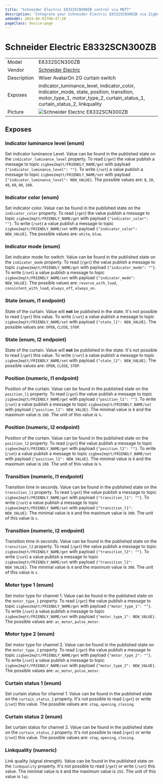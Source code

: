 ```yaml
---
title: "Schneider Electric E8332SCN300ZB control via MQTT"
description: "Integrate your Schneider Electric E8332SCN300ZB via Zigbee2MQTT with whatever smart home infrastructure you are using without the vendor's bridge or gateway."
addedAt: 2024-06-01T08:47:20
pageClass: device-page
---
```


<!-- !!!! -->
<!-- ATTENTION: This file is auto-generated through docgen! -->
<!-- You can only edit the "Notes"-Section between the two comment lines "Notes BEGIN" and "Notes END". -->
<!-- Do not use h1 or h2 heading within "## Notes"-Section. -->
<!-- !!!! -->

# Schneider Electric E8332SCN300ZB

|     |     |
|-----|-----|
| Model | E8332SCN300ZB  |
| Vendor  | [Schneider Electric](/supported-devices/#v=Schneider%20Electric)  |
| Description | Wiser AvatarOn 2G curtain switch |
| Exposes | indicator_luminance_level, indicator_color, indicator_mode, state, position, transition, motor_type_1, motor_type_2, curtain_status_1, curtain_status_2, linkquality |
| Picture | ![Schneider Electric E8332SCN300ZB](https://www.zigbee2mqtt.io/images/devices/E8332SCN300ZB.png) |


<!-- Notes BEGIN: You can edit here. Add "## Notes" headline if not already present. -->


<!-- Notes END: Do not edit below this line -->




## Exposes

### Indicator luminance level (enum)
Set indicator luminance Level.
Value can be found in the published state on the `indicator_luminance_level` property.
To read (`/get`) the value publish a message to topic `zigbee2mqtt/FRIENDLY_NAME/get` with payload `{"indicator_luminance_level": ""}`.
To write (`/set`) a value publish a message to topic `zigbee2mqtt/FRIENDLY_NAME/set` with payload `{"indicator_luminance_level": NEW_VALUE}`.
The possible values are: `0`, `20`, `40`, `60`, `80`, `100`.

### Indicator color (enum)
Set indicator color.
Value can be found in the published state on the `indicator_color` property.
To read (`/get`) the value publish a message to topic `zigbee2mqtt/FRIENDLY_NAME/get` with payload `{"indicator_color": ""}`.
To write (`/set`) a value publish a message to topic `zigbee2mqtt/FRIENDLY_NAME/set` with payload `{"indicator_color": NEW_VALUE}`.
The possible values are: `white`, `blue`.

### Indicator mode (enum)
Set indicator mode for switch.
Value can be found in the published state on the `indicator_mode` property.
To read (`/get`) the value publish a message to topic `zigbee2mqtt/FRIENDLY_NAME/get` with payload `{"indicator_mode": ""}`.
To write (`/set`) a value publish a message to topic `zigbee2mqtt/FRIENDLY_NAME/set` with payload `{"indicator_mode": NEW_VALUE}`.
The possible values are: `reverse_with_load`, `consistent_with_load`, `always_off`, `always_on`.

### State (enum, l1 endpoint)
State of the curtain.
Value will **not** be published in the state.
It's not possible to read (`/get`) this value.
To write (`/set`) a value publish a message to topic `zigbee2mqtt/FRIENDLY_NAME/set` with payload `{"state_l1": NEW_VALUE}`.
The possible values are: `OPEN`, `CLOSE`, `STOP`.

### State (enum, l2 endpoint)
State of the curtain.
Value will **not** be published in the state.
It's not possible to read (`/get`) this value.
To write (`/set`) a value publish a message to topic `zigbee2mqtt/FRIENDLY_NAME/set` with payload `{"state_l2": NEW_VALUE}`.
The possible values are: `OPEN`, `CLOSE`, `STOP`.

### Position (numeric, l1 endpoint)
Position of the curtain.
Value can be found in the published state on the `position_l1` property.
To read (`/get`) the value publish a message to topic `zigbee2mqtt/FRIENDLY_NAME/get` with payload `{"position_l1": ""}`.
To write (`/set`) a value publish a message to topic `zigbee2mqtt/FRIENDLY_NAME/set` with payload `{"position_l1": NEW_VALUE}`.
The minimal value is `0` and the maximum value is `100`.
The unit of this value is `%`.

### Position (numeric, l2 endpoint)
Position of the curtain.
Value can be found in the published state on the `position_l2` property.
To read (`/get`) the value publish a message to topic `zigbee2mqtt/FRIENDLY_NAME/get` with payload `{"position_l2": ""}`.
To write (`/set`) a value publish a message to topic `zigbee2mqtt/FRIENDLY_NAME/set` with payload `{"position_l2": NEW_VALUE}`.
The minimal value is `0` and the maximum value is `100`.
The unit of this value is `%`.

### Transition (numeric, l1 endpoint)
Transition time in seconds.
Value can be found in the published state on the `transition_l1` property.
To read (`/get`) the value publish a message to topic `zigbee2mqtt/FRIENDLY_NAME/get` with payload `{"transition_l1": ""}`.
To write (`/set`) a value publish a message to topic `zigbee2mqtt/FRIENDLY_NAME/set` with payload `{"transition_l1": NEW_VALUE}`.
The minimal value is `0` and the maximum value is `300`.
The unit of this value is `s`.

### Transition (numeric, l2 endpoint)
Transition time in seconds.
Value can be found in the published state on the `transition_l2` property.
To read (`/get`) the value publish a message to topic `zigbee2mqtt/FRIENDLY_NAME/get` with payload `{"transition_l2": ""}`.
To write (`/set`) a value publish a message to topic `zigbee2mqtt/FRIENDLY_NAME/set` with payload `{"transition_l2": NEW_VALUE}`.
The minimal value is `0` and the maximum value is `300`.
The unit of this value is `s`.

### Motor type 1 (enum)
Set motor type for channel 1.
Value can be found in the published state on the `motor_type_1` property.
To read (`/get`) the value publish a message to topic `zigbee2mqtt/FRIENDLY_NAME/get` with payload `{"motor_type_1": ""}`.
To write (`/set`) a value publish a message to topic `zigbee2mqtt/FRIENDLY_NAME/set` with payload `{"motor_type_1": NEW_VALUE}`.
The possible values are: `ac_motor`, `pulse_motor`.

### Motor type 2 (enum)
Set motor type for channel 2.
Value can be found in the published state on the `motor_type_2` property.
To read (`/get`) the value publish a message to topic `zigbee2mqtt/FRIENDLY_NAME/get` with payload `{"motor_type_2": ""}`.
To write (`/set`) a value publish a message to topic `zigbee2mqtt/FRIENDLY_NAME/set` with payload `{"motor_type_2": NEW_VALUE}`.
The possible values are: `ac_motor`, `pulse_motor`.

### Curtain status 1 (enum)
Set curtain status for channel 1.
Value can be found in the published state on the `curtain_status_1` property.
It's not possible to read (`/get`) or write (`/set`) this value.
The possible values are: `stop`, `opening`, `closing`.

### Curtain status 2 (enum)
Set curtain status for channel 2.
Value can be found in the published state on the `curtain_status_2` property.
It's not possible to read (`/get`) or write (`/set`) this value.
The possible values are: `stop`, `opening`, `closing`.

### Linkquality (numeric)
Link quality (signal strength).
Value can be found in the published state on the `linkquality` property.
It's not possible to read (`/get`) or write (`/set`) this value.
The minimal value is `0` and the maximum value is `255`.
The unit of this value is `lqi`.

